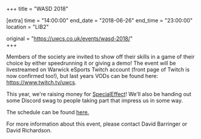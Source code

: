 +++
title = "WASD 2018"

[extra]
time = "14:00:00"
end_date = "2018-06-26"
end_time = "23:00:00"
location = "LIB2"

original = "https://uwcs.co.uk/events/wasd-2018/"    
+++

Members of the society are invited to show off their skills in a game of their choice by either speedrunning it or giving a demo\! The event will be livestreamed on Warwick eSports Twitch account (front page of Twitch is now confirmed too\!), but last years VODs can be found here: <https://www.twitch.tv/uwcs>.  

This year, we're raising money for [SpecialEffect](https://www.specialeffect.org.uk)\! We'll also be handing out some Discord swag to people taking part that impress us in some way.

The schedule can be found [here.](https://horaro.org/bfl-2018/wasd)

For more information about this event, please contact David Barringer or David Richardson.

